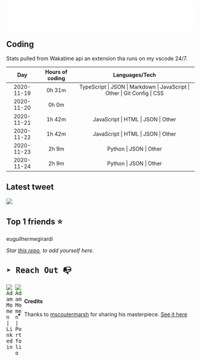 
![test image size](/assets/welcome_message.gif)

## Coding
Stats pulled from Wakatime api an extension tha runs on my vscode 24/7.

|Day|Hours of coding|Languages/Tech|
|:-:|:-:|:-:|
|2020-11-19|0h 31m|TypeScript &#124; JSON &#124; Markdown &#124; JavaScript &#124; Other &#124; Git Config &#124; CSS|
|2020-11-20|0h 0m||
|2020-11-21|1h 42m|JavaScript &#124; HTML &#124; JSON &#124; Other|
|2020-11-22|1h 42m|JavaScript &#124; HTML &#124; JSON &#124; Other|
|2020-11-23|2h 9m|Python &#124; JSON &#124; Other|
|2020-11-24|2h 9m|Python &#124; JSON &#124; Other|

## Latest tweet
[<img src="<tweet-image-url>" width="400">](https://twitter.com/adammomen8/status/1316739109638090754)

## Top 1 friends ⭐️
euguilhermegirardi

*Star [this repo](https://github.com/AdamMomen/AdamMomen), to add yourself here.*


<samp>

## ➤ Reach Out :mailbox_with_no_mail:

>
  <a href="https://www.linkedin.com/in/adam-momen-99596275/">
     <img align="left" alt="Adam Momen | Linkedin" width="24px" src="./assets/Linkedin.svg" />
   </a>

   <a href="https://adammomen.com/">
     <img align="left" alt="Adam Momen | Portfolio" width="24px" src="./assets/web.svg" />
   </a>

</samp>

<br>

#### Credits
* Thanks to [mscoutermarsh](https://github.com/mscoutermarsh) for sharing his masterpiece. [See it here](https://github.com/mscoutermarsh/mscoutermarsh)